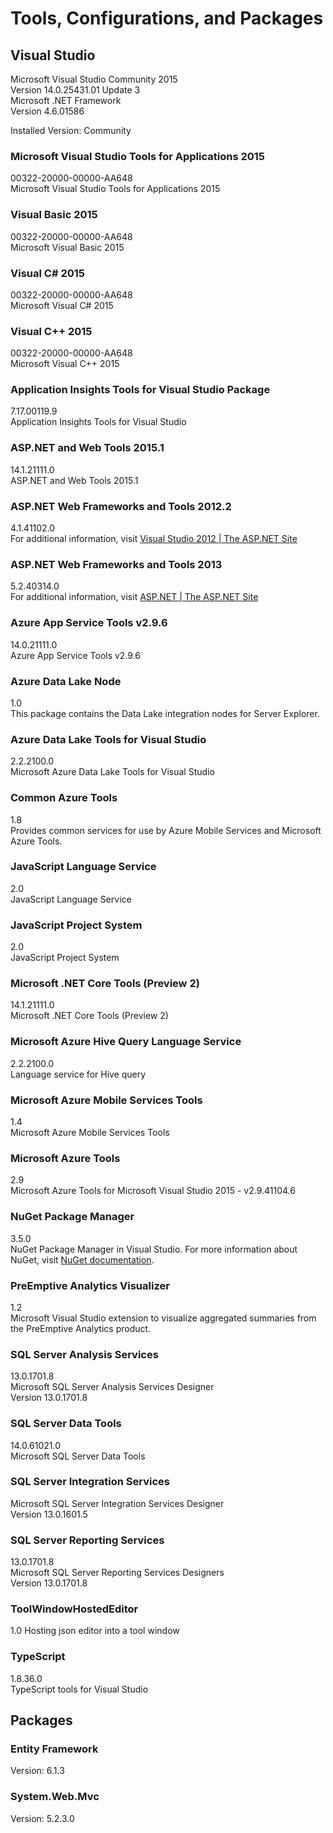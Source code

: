 # Tools, Configurations, and Packages #

## Visual Studio ##

Microsoft Visual Studio Community 2015  
Version 14.0.25431.01 Update 3  
Microsoft .NET Framework  
Version 4.6.01586

Installed Version: Community

### Microsoft Visual Studio Tools for Applications 2015 ###
00322-20000-00000-AA648  
Microsoft Visual Studio Tools for Applications 2015

### Visual Basic 2015 ###
00322-20000-00000-AA648  
Microsoft Visual Basic 2015

### Visual C# 2015 ###
00322-20000-00000-AA648  
Microsoft Visual C# 2015

### Visual C++ 2015 ###
00322-20000-00000-AA648  
Microsoft Visual C++ 2015

### Application Insights Tools for Visual Studio Package ###
7.17.00119.9  
Application Insights Tools for Visual Studio

### ASP.NET and Web Tools 2015.1 ###
14.1.21111.0  
ASP.NET and Web Tools 2015.1

### ASP.NET Web Frameworks and Tools 2012.2 ###
4.1.41102.0  
For additional information, visit [Visual Studio 2012 | The ASP.NET Site](http://go.microsoft.com/fwlink/?LinkID=309563)

### ASP.NET Web Frameworks and Tools 2013 ###
5.2.40314.0  
For additional information, visit [ASP.NET | The ASP.NET Site](http://www.asp.net/)

### Azure App Service Tools v2.9.6 ###
14.0.21111.0  
Azure App Service Tools v2.9.6

### Azure Data Lake Node ###
1.0  
This package contains the Data Lake integration nodes for Server Explorer.

### Azure Data Lake Tools for Visual Studio ###
2.2.2100.0  
Microsoft Azure Data Lake Tools for Visual Studio

### Common Azure Tools ###
1.8  
Provides common services for use by Azure Mobile Services and Microsoft Azure Tools.

### JavaScript Language Service ###
2.0  
JavaScript Language Service

### JavaScript Project System ###
2.0  
JavaScript Project System

### Microsoft .NET Core Tools (Preview 2) ###
14.1.21111.0  
Microsoft .NET Core Tools (Preview 2)

### Microsoft Azure Hive Query Language Service ###
2.2.2100.0  
Language service for Hive query

### Microsoft Azure Mobile Services Tools ###
1.4  
Microsoft Azure Mobile Services Tools

### Microsoft Azure Tools ###
2.9  
Microsoft Azure Tools for Microsoft Visual Studio 2015 - v2.9.41104.6

### NuGet Package Manager ###
3.5.0  
NuGet Package Manager in Visual Studio. For more information about NuGet, visit [NuGet documentation](http://docs.nuget.org/).

### PreEmptive Analytics Visualizer ###
1.2  
Microsoft Visual Studio extension to visualize aggregated summaries from the PreEmptive Analytics product.

### SQL Server Analysis Services ###
13.0.1701.8  
Microsoft SQL Server Analysis Services Designer  
Version 13.0.1701.8

### SQL Server Data Tools ###
14.0.61021.0  
Microsoft SQL Server Data Tools

### SQL Server Integration Services ### 
Microsoft SQL Server Integration Services Designer  
Version 13.0.1601.5

### SQL Server Reporting Services ###
13.0.1701.8  
Microsoft SQL Server Reporting Services Designers  
Version 13.0.1701.8

### ToolWindowHostedEditor ###
1.0  Hosting json editor into a tool window

### TypeScript ###
1.8.36.0  
TypeScript tools for Visual Studio

## Packages ##

### Entity Framework ###
Version: 6.1.3

### System.Web.Mvc ###
Version: 5.2.3.0